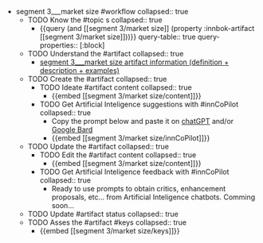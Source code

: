 
- segment 3___market size #workflow
   collapsed:: true
  - TODO Know the #topic s
    collapsed:: true
    - {{query (and [[segment 3/market size]] (property :innbok-artifact [[segment 3/market size]]))}}
      query-table:: true
      query-properties:: [:block]
  - TODO Understand the #artifact
    collapsed:: true
    - [segment 3___market size artifact information (definition + description + examples)](https://go.innbok.com/#/page/innBoK%2Fsegment-%28id%29%2Fmarket-size%2Finfo)
  - TODO Create the #artifact
     collapsed:: true
    - TODO Ideate #artifact content
      collapsed:: true
      - {{embed [[segment 3/market size/content]]}}
    - TODO Get Artificial Inteligence suggestions with #innCoPilot
      collapsed:: true
      - Copy the prompt below and paste it on [chatGPT](https://chat.openai.com) and/or [Google Bard](https://bard.google.com/chat)
      - {{embed [[segment 3/market size/innCoPilot]]}}
  - TODO Update the #artifact
    collapsed:: true
    - TODO Edit the #artifact content
     collapsed:: true
      - {{embed [[segment 3/market size/content]]}}
    - TODO Get Artificial Inteligence feedback with #innCoPilot
      collapsed:: true
      - Ready to use prompts to obtain critics, enhancement proposals, etc... from Artificial Inteligence chatbots. Comming soon...
  - TODO Update #artifact status
    collapsed:: true
  - TODO Asses the #artifact #keys
    collapsed:: true
    - {{embed [[segment 3/market size/keys]]}}



